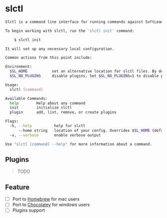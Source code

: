 # slctl

```sh
Slctl is a command line interface for running commands against SoftLeader services.

To begin working with slctl, run the 'slctl init' command:

	$ slctl init

It will set up any necessary local configuration.

Common actions from this point include:

Environment:
  $SL_HOME           set an alternative location for slctl files. By default, these are stored in ~/.sl
  $SL_NO_PLUGINS     disable plugins. Set $SL_NO_PLUGINS=1 to disable plugins.

Usage:
  slctl [command]

Available Commands:
  help        Help about any command
  init        initialize slctl
  plugin      add, list, remove, or create plugins

Flags:
  -h, --help          help for slctl
      --home string   location of your config. Overrides $SL_HOME (default "~/.sl")
  -v, --verbose       enable verbose output

Use "slctl [command] --help" for more information about a command.
```

## Plugins

> TODO

## Feature

- [ ] Port to [Homebrew](https://brew.sh/index_zh-tw) for mac users
- [ ] Port to [Chocolatey](https://chocolatey.org/) for windows users
- [ ] Plugins support
